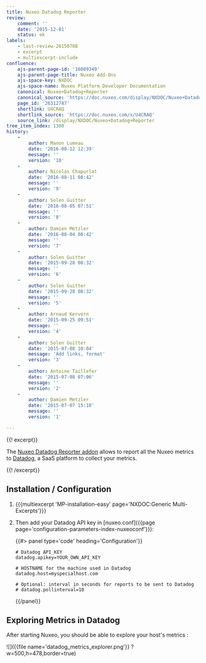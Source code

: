 ```yaml
---
title: Nuxeo Datadog Reporter
review:
    comment: ''
    date: '2015-12-01'
    status: ok
labels:
    - last-review-20150708
    - excerpt
    - multiexcerpt-include
confluence:
    ajs-parent-page-id: '16089349'
    ajs-parent-page-title: Nuxeo Add-Ons
    ajs-space-key: NXDOC
    ajs-space-name: Nuxeo Platform Developer Documentation
    canonical: Nuxeo+Datadog+Reporter
    canonical_source: 'https://doc.nuxeo.com/display/NXDOC/Nuxeo+Datadog+Reporter'
    page_id: '26312787'
    shortlink: U4CRAQ
    shortlink_source: 'https://doc.nuxeo.com/x/U4CRAQ'
    source_link: /display/NXDOC/Nuxeo+Datadog+Reporter
tree_item_index: 1300
history:
    -
        author: Manon Lumeau
        date: '2016-08-12 12:39'
        message: ''
        version: '10'
    -
        author: Nicolas Chapurlat
        date: '2016-08-11 08:42'
        message: ''
        version: '9'
    -
        author: Solen Guitter
        date: '2016-08-05 07:51'
        message: ''
        version: '8'
    -
        author: Damien Metzler
        date: '2016-08-04 08:42'
        message: ''
        version: '7'
    -
        author: Solen Guitter
        date: '2015-09-28 08:32'
        message: ''
        version: '6'
    -
        author: Solen Guitter
        date: '2015-09-28 08:32'
        message: ''
        version: '5'
    -
        author: Arnaud Kervern
        date: '2015-09-25 09:51'
        message: ''
        version: '4'
    -
        author: Solen Guitter
        date: '2015-07-08 10:04'
        message: 'Add links, format'
        version: '3'
    -
        author: Antoine Taillefer
        date: '2015-07-08 07:06'
        message: ''
        version: '2'
    -
        author: Damien Metzler
        date: '2015-07-07 15:10'
        message: ''
        version: '1'

---
```

{{! excerpt}}

The [Nuxeo Datadog Reporter addon](https://connect.nuxeo.com/nuxeo/site/marketplace/package/nuxeo-datadog-reporter) allows to report all the Nuxeo metrics to [Datadog](https://www.datadoghq.com/), a SaaS platform to collect your metrics.

{{! /excerpt}}

## Installation / Configuration

1.  {{{multiexcerpt 'MP-installation-easy' page='NXDOC:Generic Multi-Excerpts'}}}
2.  Then add your Datadog API key in [nuxeo.conf]({{page page='configuration-parameters-index-nuxeoconf'}}):

    {{#> panel type='code' heading='Configuration'}}

    ```text
    # Datadog API_KEY
    datadog.apikey=YOUR_OWN_API_KEY

    # HOSTNAME for the machine used in Datadog
    datadog.host=myspecialhost.com

    # Optional: interval in seconds for reports to be sent to Datadog
    # datadog.pollinterval=10
    ```

    {{/panel}}

## Exploring Metrics in Datadog

After starting Nuxeo, you should be able to explore your host's metrics :

![]({{file name='datadog_metrics_explorer.png'}} ?w=500,h=478,border=true)
